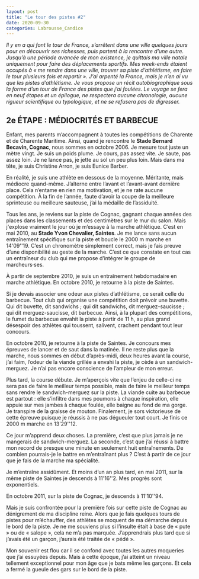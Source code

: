 ```yaml
---
layout: post
title: "Le tour des pistes #2"
date: 2020-09-30
categories: Labrousse_Candice
---
```


*Il y en a qui font le tour de France, s’arrêtent dans une ville quelques jours pour en découvrir ses richesses, puis partent à la rencontre d’une autre. Jusqu’à une période avancée de mon existence, je quittais ma ville natale uniquement pour faire des déplacements sportifs. Mes week-ends étaient occupés à « me rendre dans une ville, trouver sa piste d’athlétisme, en faire le tour plusieurs fois et repartir ». J’ai arpenté la France, mais je n’en ai vu que les pistes d’athlétisme. Je vous propose un récit autobiographique sous la forme d’un tour de France des pistes que j’ai foulées. Le voyage se fera en neuf étapes et un épilogue, ne respectera aucune chronologie, aucune rigueur scientifique ou typologique, et ne se refusera pas de digresser.*

## 2e ÉTAPE  : MÉDIOCRITÉS ET BARBECUE

Enfant, mes parents m’accompagnent à toutes les compétitions de Charente et de Charente Maritime. Ainsi, quand je rencontre le **Stade Bernard Becavin, Cognac**, nous sommes en octobre 2006. Je mesure tout juste un mètre vingt. Je suis un poids plume. Je cours, pas assez vite. Je saute, pas assez loin. Je ne lance pas, je jette au sol un peu plus loin. Mais dans ma tête, je suis Christine Arron, je suis Eunice Barber.

En réalité, je suis une athlète en dessous de la moyenne. Méritante, mais médiocre quand-même. J’alterne entre l’avant et l’avant-avant dernière place. Cela n’entame en rien ma motivation, et je ne rate aucune compétition. À la fin de l’année, faute d’avoir la coupe de la meilleure sprinteuse ou meilleure sauteuse, j’ai la médaille de l’assiduité.

Tous les ans, je reviens sur la piste de Cognac, gagnant chaque années des places dans les classements et des centimètres sur le mur du salon. Mais j'explose vraiment le jour où je m’essaye à la marche athlétique. C’est en mai 2010, au **Stade Yvon Chevalier, Saintes**. Je me lance sans aucun entraînement spécifique sur la piste et boucle le 2000 m marche en 14'09''19. C’est un chronomètre simplement correct, mais je fais preuve d’une disponibilité au geste de la marche. C’est ce que constate en tout cas un entraîneur du club qui me propose d’intégrer le groupe de marcheurs·ses.

À partir de septembre 2010, je suis un entraînement hebdomadaire en marche athlétique. En octobre 2010, je retourne à la piste de Saintes.

Si je devais associer une odeur aux pistes d’athlétisme, ce serait celle du barbecue. Tout club qui organise une compétition doit prévoir une buvette. Qui dit buvette, dit sandwichs ; qui dit sandwichs, dit merguez-saucisse ; qui dit merguez-saucisse, dit barbecue. Ainsi, à la plupart des compétitions, le fumet du barbecue envahit la piste à partir de 11 h, au plus grand désespoir des athlètes qui toussent, salivent, crachent pendant tout leur concours.

En octobre 2010, je retourne à la piste de Saintes. Je concours mes épreuves de lancer et de saut dans la matinée. Il ne reste plus que la marche, nous sommes en début d’après-midi, deux heures avant la course, j’ai faim, l’odeur de la viande grillée a envahi la piste, je cède à un sandwich-merguez. Je n’ai pas encore conscience de l’ampleur de mon erreur.

Plus tard, la course débute. Je m’aperçois vite que l’enjeu de celle-ci ne sera pas de faire le meilleur temps possible, mais de faire le meilleur temps sans rendre le sandwich-merguez sur la piste. La viande cuite au barbecue est partout : elle s’infiltre dans mes poumons à chaque inspiration, elle appuie sur mes jambes à chaque foulée, elle baigne au fond de ma gorge. Je transpire de la graisse de mouton. Finalement, je sors victorieuse de cette épreuve puisque je réussis à ne pas dégueuler tout court. Je finis ce 2000 m marche en 13'29''12.

Ce jour m’apprend deux choses. La première, c’est que plus jamais je ne mangerais de sandwich-merguez. La seconde, c’est que j’ai réussi à battre mon record de presque une minute en seulement huit entraînements. De combien pourrais-je le battre en m’entraînant plus ? C’est à partir de ce jour que je fais de la marche ma spécialité.

Je m’entraîne assidûment. Et moins d’un an plus tard, en mai 2011, sur la même piste de Saintes je descends à 11'16''2. Mes progrès sont exponentiels.

En octobre 2011, sur la piste de Cognac, je descends à 11'10''94.

Mais je suis confrontée pour la première fois sur cette piste de Cognac au dénigrement de ma discipline reine. Alors que je fais quelques tours de pistes pour m’échauffer, des athlètes se moquent de ma démarche depuis le bord de la piste. Je ne me souviens plus si l’insulte était à base de « pute » ou de « salope », cela ne m’a pas marquée. J’apprendrais plus tard que si j’avais été un garçon, j’aurais été traitée de « pédé ».

Mon souvenir est flou car il se confond avec toutes les autres moqueries que j’ai essuyées depuis. Mais à cette époque, j’ai atteint un niveau tellement exceptionnel pour mon âge que je bats même les garçons. Et cela a fermé la gueule des gars sur le bord de la piste.
